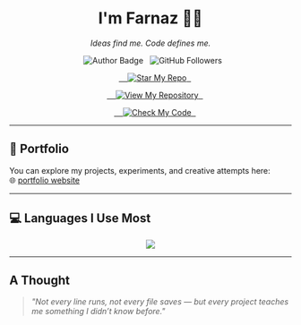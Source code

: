 <h1 align="center">I'm Farnaz 👩‍💻</h1>
<p align="center"><i>Ideas find me. Code defines me.</i></p>
<p align="center">
  <img src="https://img.shields.io/badge/Author-farnaztr-800000" alt="Author Badge" />
  <img src="https://img.shields.io/github/followers/farnaztr?style=social&label=Followers" alt="GitHub Followers" />
</p>

<p align="center">
    <a href="https://github.com/farnaztr/farnaztr">
    <img src="https://img.shields.io/badge/Star%20My%20Repo-800000?style=for-the-badge&logo=github" alt="Star My Repo" />
  </a>
</p>

<p align="center">
    <a href="https://github.com/farnaztr/your-main-repo">
    <img src="https://img.shields.io/badge/View%20My%20Repository-800000?style=for-the-badge&logo=github" alt="View My Repository" />
  </a>
</p>

<p align="center">
    <a href="https://github.com/farnaztr/your-code-repo">
    <img src="https://img.shields.io/badge/Check%20My%20Code-800000?style=for-the-badge&logo=github" alt="Check My Code" />
  </a>
</p>

---

## 🔗 Portfolio

You can explore my projects, experiments, and creative attempts here:  
🌐 [portfolio website](https://farnaztr.github.io/farnaz-portfolio/)

---

## 💻 Languages I Use Most

<p align="center">
<img src="https://github-readme-stats.vercel.app/api/top-langs/?username=farnaztr&layout=compact&langs_count=8&theme=dark&v=2&cache_bust=1720200000" />
</p>

---

## A Thought

> _"Not every line runs, not every file saves — but every project teaches me something I didn’t know before."_

